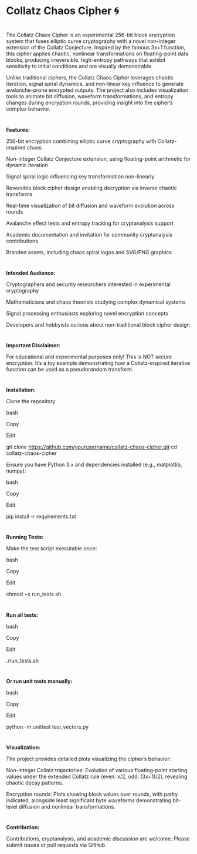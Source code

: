 # **Collatz Chaos Cipher** 🌀 
#
#
The Collatz Chaos Cipher is an experimental 256-bit block encryption system that fuses elliptic curve cryptography with a novel non-integer extension of the Collatz Conjecture. Inspired by the famous 3x+1 function, this cipher applies chaotic, nonlinear transformations on floating-point data blocks, producing irreversible, high-entropy pathways that exhibit sensitivity to initial conditions and are visually demonstrable.


Unlike traditional ciphers, the Collatz Chaos Cipher leverages chaotic iteration, signal spiral dynamics, and non-linear key influence to generate avalanche-prone encrypted outputs. The project also includes visualization tools to animate bit diffusion, waveform transformations, and entropy changes during encryption rounds, providing insight into the cipher’s complex behavior.
#
#
**Features:**

256-bit encryption combining elliptic curve cryptography with Collatz-inspired chaos

Non-integer Collatz Conjecture extension, using floating-point arithmetic for dynamic iteration

Signal spiral logic influencing key transformation non-linearly

Reversible block cipher design enabling decryption via inverse chaotic transforms

Real-time visualization of bit diffusion and waveform evolution across rounds

Avalanche effect tests and entropy tracking for cryptanalysis support

Academic documentation and invitation for community cryptanalysis contributions

Branded assets, including chaos spiral logos and SVG/PNG graphics
#
#
**Intended Audience:**


Cryptographers and security researchers interested in experimental cryptography

Mathematicians and chaos theorists studying complex dynamical systems

Signal processing enthusiasts exploring novel encryption concepts

Developers and hobbyists curious about non-traditional block cipher design
#
#
**Important Disclaimer:**

For educational and experimental purposes only! This is NOT secure encryption. It’s a toy example demonstrating how a Collatz-inspired iterative function can be used as a pseudorandom transform.
#
#
**Installation:**

Clone the repository

bash

Copy

Edit

git clone https://github.com/yourusername/collatz-chaos-cipher.git
cd collatz-chaos-cipher

Ensure you have Python 3.x and dependencies installed (e.g., matplotlib, numpy):

bash

Copy

Edit

pip install -r requirements.txt
#
#
**Running Tests:**

Make the test script executable once:

bash

Copy

Edit

chmod +x run_tests.sh
#

**Run all tests:**

bash

Copy

Edit

./run_tests.sh
#
**Or run unit tests manually:**

bash

Copy

Edit

python -m unittest test_vectors.py
#
#
**Visualization:**

The project provides detailed plots visualizing the cipher’s behavior:

Non-integer Collatz trajectories: Evolution of various floating-point starting values under the extended Collatz rule (even: x/2, odd: (3x+1)/2), revealing chaotic decay patterns.

Encryption rounds: Plots showing block values over rounds, with parity indicated, alongside least significant byte waveforms demonstrating bit-level diffusion and nonlinear transformations.
#
#
**Contribution:**

Contributions, cryptanalysis, and academic discussion are welcome. Please submit issues or pull requests via GitHub.
